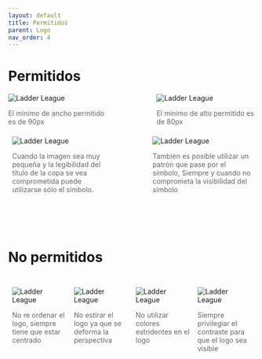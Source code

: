 ```yaml
---
layout: default
title: Permitidos
parent: Logo
nav_order: 4
---
```


# Permitidos

<div style="display:flex;justify-content:space-between;align-items:center">
<div style="width:40%">
<img src="../../../assets/images/logo-width_horizontal.jpg" alt="Ladder League"/>
<p style="color:#666">El mínimo de ancho permitido es de 90px</p>
</div>
<div style="width:40%">
<img src="../../../assets/images/logo-height_vertical.jpg" alt="Ladder League"/>
<p style="color:#666">El mínimo de alto permitido es de 80px</p>
</div>
</div>

<div style="display:flex;justify-content:space-between;align-items:center">
<div style="width:40%;padding:0.5rem">
<img src="../../../assets/images/do-1.png" alt="Ladder League"/>
<p style="color:#666">Cuando la imagen sea muy pequeña y la legibilidad del título de la copa se vea comprometida puede utilizarse sólo el símbolo.</p>
</div>
<div style="width:40%;padding:0.5rem">
<img src="../../../assets/images/do-2.png" alt="Ladder League"/>
<p style="color:#666">También es posible utilizar un patrón que pase por el símbolo, Siempre y cuando no comprometa la visibilidad del símbolo</p>
</div>
</div>
<br>
<br />
<br />

# No permitidos

<br>
<div style="display:flex;justify-content:space-between;align-items:flex-start">
<div style="width:30%;padding:0.5rem">
<img src="../../../assets/images/wrong-1.png" alt="Ladder League"/>
<p style="color:#666">No re ordenar el logo, siempre tiene que estar centrado</p>
</div>
<div style="width:30%;padding:0.5rem">
<img src="../../../assets/images/wrong-2.png" alt="Ladder League"/>
<p style="color:#666">No estirar el logo ya que se deforma la perspectiva</p>
</div>
<div style="width:30%;padding:0.5rem">
<img src="../../../assets/images/wrong-3.png" alt="Ladder League"/>
<p style="color:#666">No utilizar colores estridentes en el logo</p>
</div>
<div style="width:30%;padding:0.5rem">
<img src="../../../assets/images/wrong-4.png" alt="Ladder League"/>
<p style="color:#666">Siempre privilegiar el contraste para que el logo sea visible</p>
</div>
</div>
